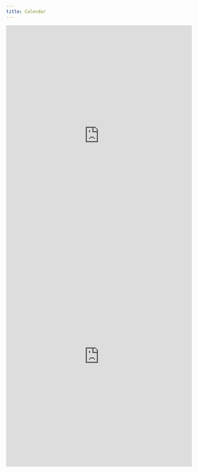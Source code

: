 ```yaml
---
title: Calendar
---
```


<style type="text/css">
    .google-calender-iframe {
        border: 0;
        width: 100%;
        height: 600px;
        border: none;
        overflow: hidden;
    }
</style>
<div>
    <div class="d-none d-md-block">
    <iframe class="google-calender-iframe" src="https://calendar.google.com/calendar/b/1/embed?height=600&amp;wkst=2&amp;bgcolor=%23ffffff&amp;ctz=Europe%2FStockholm&amp;src=ZGR2azI4bnI5azBmc21wZGNyOTh0YzdrYXNAZ3JvdXAuY2FsZW5kYXIuZ29vZ2xlLmNvbQ&amp;color=%23795548&amp;showTitle=0&amp;showPrint=0&amp;showCalendars=0&amp;showTz=1"></iframe>
    </div>
    <div class="d-block d-md-none">
    <iframe class="google-calender-iframe" src="https://calendar.google.com/calendar/b/1/embed?height=600&amp;wkst=2&amp;bgcolor=%23ffffff&amp;ctz=Europe%2FStockholm&amp;src=ZGR2azI4bnI5azBmc21wZGNyOTh0YzdrYXNAZ3JvdXAuY2FsZW5kYXIuZ29vZ2xlLmNvbQ&amp;color=%23795548&amp;mode=AGENDA&amp;showTitle=0&amp;showNav=1&amp;showDate=1&amp;showPrint=0&amp;showTabs=1&amp;showCalendars=0&amp;showTz=1"></iframe>
    </div>
</div>
